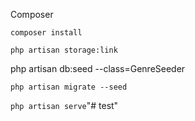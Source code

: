 
 Composer

`` composer install ``


`` php artisan storage:link  ``

 php artisan db:seed --class=GenreSeeder

`` php artisan migrate --seed ``

`` php artisan serve ``"# test"  
